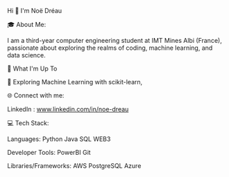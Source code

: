 Hi 👋 I'm Noë Dréau

🎓 About Me:

I am a third-year computer engineering student at IMT Mines Albi (France), passionate about exploring the realms of coding, machine learning, and data science.

🚀 What I'm Up To

🤖 Exploring Machine Learning with scikit-learn,



🌐 Connect with me:

LinkedIn : www.linkedin.com/in/noe-dreau

💻 Tech Stack:

Languages: Python Java SQL WEB3

Developer Tools: PowerBI Git

Libraries/Frameworks: AWS PostgreSQL Azure 
